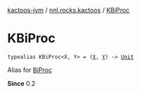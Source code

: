 [kactoos-jvm](../index.md) / [nnl.rocks.kactoos](index.md) / [KBiProc](./-k-bi-proc.md)

# KBiProc

`typealias KBiProc<X, Y> = (`[`X`](-k-bi-proc.md#X)`, `[`Y`](-k-bi-proc.md#Y)`) -> `[`Unit`](https://kotlinlang.org/api/latest/jvm/stdlib/kotlin/-unit/index.html)

Alias for [BiProc](-bi-proc/index.md)

**Since**
0.2


